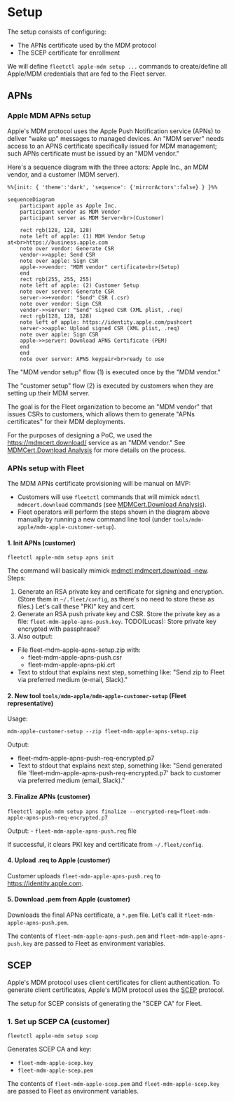 # Setup

The setup consists of configuring:
- The APNs certificate used by the MDM protocol
- The SCEP certificate for enrollment

We will define `fleetctl apple-mdm setup ...` commands to create/define all Apple/MDM credentials that are fed to the Fleet server.

## APNs

### Apple MDM APNs setup

Apple's MDM protocol uses the Apple Push Notification service (APNs) to deliver "wake up" messages to managed devices.
An "MDM server" needs access to an APNS certificate specifically issued for MDM management; such APNs certificate must be issued by an "MDM vendor."

Here's a sequence diagram with the three actors: Apple Inc., an MDM vendor, and a customer (MDM server).

```mermaid
%%{init: { 'theme':'dark', 'sequence': {'mirrorActors':false} } }%%

sequenceDiagram
    participant apple as Apple Inc.
    participant vendor as MDM Vendor
    participant server as MDM Server<br>(Customer)

    rect rgb(128, 128, 128)
    note left of apple: (1) MDM Vendor Setup at<br>https://business.apple.com
    note over vendor: Generate CSR
    vendor->>apple: Send CSR
    note over apple: Sign CSR
    apple->>vendor: "MDM vendor" certificate<br>(Setup)
    end
    rect rgb(255, 255, 255)
    note left of apple: (2) Customer Setup
    note over server: Generate CSR
    server->>+vendor: "Send" CSR (.csr)
    note over vendor: Sign CSR
    vendor->>server: "Send" signed CSR (XML plist, .req)
    rect rgb(128, 128, 128)
    note left of apple: https://identity.apple.com/pushcert
    server->>apple: Upload signed CSR (XML plist, .req)
    note over apple: Sign CSR
    apple->>server: Download APNS Certificate (PEM)
    end
    end
    note over server: APNS keypair<br>ready to use
```

The "MDM vendor setup" flow (1) is executed once by the "MDM vendor."

The "customer setup" flow (2) is executed by customers when they are setting up their MDM server.

The goal is for the Fleet organization to become an "MDM vendor" that issues CSRs to customers, which allows them to generate "APNs certificates" for their MDM deployments.

For the purposes of designing a PoC, we used the https://mdmcert.download/ service as an "MDM vendor."
See [MDMCert.Download Analysis](./mdmcert.download-analysis.md) for more details on the process.

### APNs setup with Fleet

The MDM APNs certificate provisioning will be manual on MVP:
- Customers will use `fleetctl` commands that will mimick `mdmctl mdmcert.download` commands (see [MDMCert.Download Analysis](mdmcert.download-analysis.md)).
- Fleet operators will perform the steps shown in the diagram above manually by running a new command line tool (under `tools/mdm-apple/mdm-apple-customer-setup`).

#### 1. Init APNs (customer)

`fleetctl apple-mdm setup apns init` 

The command will basically mimick [mdmctl mdmcert.download -new](https://github.com/micromdm/micromdm/blob/main/cmd/mdmctl/mdmcert.download.go).
Steps:
1. Generate an RSA private key and certificate for signing and encryption. 
(Store them in `~/.fleet/config`, as there's no need to store these as files.) 
Let's call these "PKI" key and cert.
2. Generate an RSA push private key and CSR. Store the private key as a file: `fleet-mdm-apple-apns-push.key`. 
TODO(Lucas): Store private key encrypted with passphrase?
3. Also output:
- File fleet-mdm-apple-apns-setup.zip with:
	- fleet-mdm-apple-apns-push.csr
	- fleet-mdm-apple-apns-pki.crt
- Text to stdout that explains next step, something like:
	"Send zip to Fleet via preferred medium (e-mail, Slack)."

#### 2. New tool `tools/mdm-apple/mdm-apple-customer-setup` (Fleet representative)

Usage: 
```
mdm-apple-customer-setup --zip fleet-mdm-apple-apns-setup.zip
```

Output:
- fleet-mdm-apple-apns-push-req-encrypted.p7
- Text to stdout that explains next step, something like:
	"Send generated file 'fleet-mdm-apple-apns-push-req-encrypted.p7' back to customer via preferred medium (email, Slack)."

#### 3. Finalize APNs (customer)

`fleetctl apple-mdm setup apns finalize --encrypted-req=fleet-mdm-apple-apns-push-req-encrypted.p7`

Output:
	- `fleet-mdm-apple-apns-push.req` file

If successful, it clears PKI key and certificate from `~/.fleet/config`.

#### 4. Upload .req to Apple (customer)

Customer uploads `fleet-mdm-apple-apns-push.req` to https://identity.apple.com.

#### 5. Download .pem from Apple (customer)

Downloads the final APNs certificate, a `*.pem` file. Let's call it `fleet-mdm-apple-apns-push.pem`.

The contents of `fleet-mdm-apple-apns-push.pem` and `fleet-mdm-apple-apns-push.key` are passed to Fleet as environment variables.

## SCEP

Apple's MDM protocol uses client certificates for client authentication. To generate client certificates, Apple's MDM protocol uses the [SCEP](https://en.wikipedia.org/wiki/Simple_Certificate_Enrollment_Protocol) protocol.

The setup for SCEP consists of generating the "SCEP CA" for Fleet.

### 1. Set up SCEP CA (customer)

`fleetctl apple-mdm setup scep`

Generates SCEP CA and key:
- `fleet-mdm-apple-scep.key`
- `fleet-mdm-apple-scep.pem`

The contents of `fleet-mdm-apple-scep.pem` and `fleet-mdm-apple-scep.key` are passed to Fleet as environment variables.
